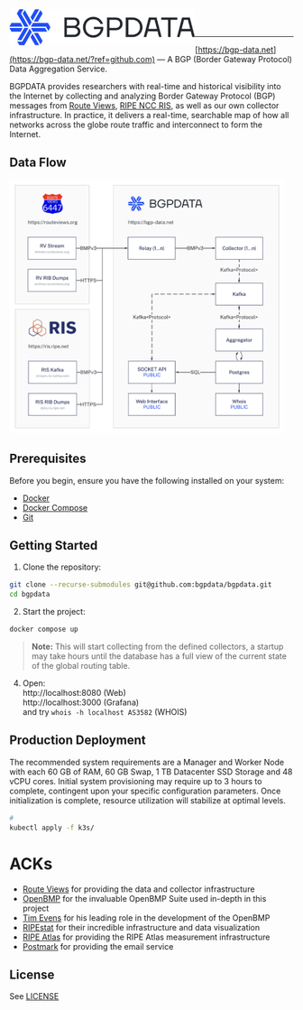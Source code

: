 <img title="BGPDATA" src="logo.svg" height="64" align="left" />

<br />
<br />

---

[https://bgp-data.net](https://bgp-data.net/?ref=github.com) — A BGP (Border Gateway Protocol) Data Aggregation Service.

BGPDATA provides researchers with real-time and historical visibility into the Internet by collecting and analyzing Border Gateway Protocol (BGP) messages from [Route Views](https://www.routeviews.org/), [RIPE NCC RIS](https://ris.ripe.net), as well as our own collector infrastructure. In practice, it delivers a real-time, searchable map of how all networks across the globe route traffic and interconnect to form the Internet.

## Data Flow

<img src="dataflow.png" height="450" />

## Prerequisites

Before you begin, ensure you have the following installed on your system:

-   [Docker](https://docs.docker.com/get-docker/)
-   [Docker Compose](https://docs.docker.com/compose/install/)
-   [Git](https://git-scm.com/book/en/v2/Getting-Started-Installing-Git)

## Getting Started

1. Clone the repository:
```bash
git clone --recurse-submodules git@github.com:bgpdata/bgpdata.git
cd bgpdata
```

2. Start the project:
```sh
docker compose up
```

> **Note:** This will start collecting from the defined collectors, a startup may take hours until the database has a full view of the current state of the global routing table.

4. Open:<br>
http://localhost:8080 (Web)<br>
http://localhost:3000 (Grafana)<br>
and try `whois -h localhost AS3582` (WHOIS)

## Production Deployment

The recommended system requirements are a Manager and Worker Node with each 60 GB of RAM, 60 GB Swap, 1 TB Datacenter SSD Storage and 48 vCPU cores. Initial system provisioning may require up to 3 hours to complete, contingent upon your specific configuration parameters. Once initialization is complete, resource utilization will stabilize at optimal levels.

```sh
# 
kubectl apply -f k3s/
```

# ACKs

-   [Route Views](https://www.routeviews.org/) for providing the data and collector infrastructure
-   [OpenBMP](https://www.openbmp.org/) for the invaluable OpenBMP Suite used in-depth in this project
-   [Tim Evens](https://github.com/TimEvens) for his leading role in the development of the OpenBMP
-   [RIPEstat](https://stat.ripe.net/) for their incredible infrastructure and data visualization
-   [RIPE Atlas](https://atlas.ripe.net/) for providing the RIPE Atlas measurement infrastructure
-   [Postmark](https://postmarkapp.com/) for providing the email service

## License

See [LICENSE](LICENSE)
